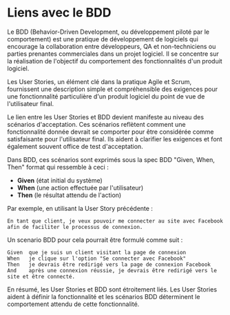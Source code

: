 # Liens avec le BDD

Le BDD (Behavior-Driven Development, ou développement piloté par le comportement) est une pratique de développement de
logiciels qui encourage la collaboration entre développeurs, QA et non-techniciens ou parties prenantes commerciales
dans un projet logiciel. Il se concentre sur la réalisation de l'objectif du comportement des fonctionnalités d'un
produit logiciel.

Les User Stories, un élément clé dans la pratique Agile et Scrum, fournissent une description simple et compréhensible
des exigences pour une fonctionnalité particulière d'un produit logiciel du point de vue de l'utilisateur final.

Le lien entre les User Stories et BDD devient manifeste au niveau des scénarios d'acceptation. Ces scénarios reflètent
comment une fonctionnalité donnée devrait se comporter pour être considérée comme satisfaisante pour l'utilisateur
final. Ils aident à clarifier les exigences et font également souvent office de test d'acceptation.

Dans BDD, ces scénarios sont exprimés sous la spec BDD "Given, When, Then" format qui ressemble à ceci :

- **Given** (état initial du système)
- **When** (une action effectuée par l'utilisateur)
- **Then** (le résultat attendu de l'action)

Par exemple, en utilisant la User Story précédente :

```
En tant que client, je veux pouvoir me connecter au site avec Facebook afin de faciliter le processus de connexion.
```

Un scenario BDD pour cela pourrait être formulé comme suit :

```
Given  que je suis un client visitant la page de connexion
When   je clique sur l'option "Se connecter avec Facebook"
Then   je devrais être redirigé vers la page de connexion Facebook
And    après une connexion réussie, je devrais être redirigé vers le site et être connecté.
```

En résumé, les User Stories et BDD sont étroitement liés. Les User Stories aident à définir la fonctionnalité et les
scénarios BDD déterminent le comportement attendu de cette fonctionnalité.
